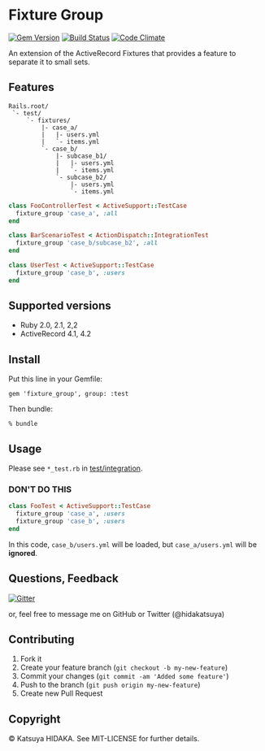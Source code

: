 # Fixture Group

[![Gem Version](https://badge.fury.io/rb/fixture_group.svg)](http://badge.fury.io/rb/fixture_group)
[![Build Status](https://travis-ci.org/hidakatsuya/fixture_group.svg?branch=master)](https://travis-ci.org/hidakatsuya/fixture_group)
[![Code Climate](https://codeclimate.com/github/hidakatsuya/fixture_group/badges/gpa.svg)](https://codeclimate.com/github/hidakatsuya/fixture_group)

An extension of the ActiveRecord Fixtures that provides a feature to separate it to small sets.

## Features

```
Rails.root/
 `- test/
     `- fixtures/
         |- case_a/
         |   |- users.yml
         |   `- items.yml
         `- case_b/
             |- subcase_b1/
             |   |- users.yml
             |   `- items.yml
             `- subcase_b2/
                 |- users.yml
                 `- items.yml
```

```ruby
class FooControllerTest < ActiveSupport::TestCase
  fixture_group 'case_a', :all
end

class BarScenarioTest < ActionDispatch::IntegrationTest
  fixture_group 'case_b/subcase_b2', :all
end

class UserTest < ActiveSupport::TestCase
  fixture_group 'case_b', :users
end
```

## Supported versions

  * Ruby 2.0, 2.1, 2,2
  * ActiveRecord 4.1, 4.2

## Install

Put this line in your Gemfile:

    gem 'fixture_group', group: :test

Then bundle:

    % bundle

## Usage

Please see `*_test.rb` in  [test/integration](https://github.com/hidakatsuya/fixture_group/tree/master/test/integration).

### DON'T DO THIS

```ruby
class FooTest < ActiveSupport::TestCase
  fixture_group 'case_a', :users
  fixture_group 'case_b', :users
end
```

In this code, `case_b/users.yml` will be loaded, but `case_a/users.yml` will be **ignored**.

## Questions, Feedback

[![Gitter](https://badges.gitter.im/Join%20Chat.svg)](https://gitter.im/hidakatsuya/fixture_group?utm_source=badge&utm_medium=badge&utm_campaign=pr-badge)

or, feel free to message me on GitHub or Twitter (@hidakatsuya)

## Contributing

  1. Fork it
  2. Create your feature branch (`git checkout -b my-new-feature`)
  3. Commit your changes (`git commit -am 'Added some feature'`)
  4. Push to the branch (`git push origin my-new-feature`)
  5. Create new Pull Request

## Copyright

&copy; Katsuya HIDAKA. See MIT-LICENSE for further details.
